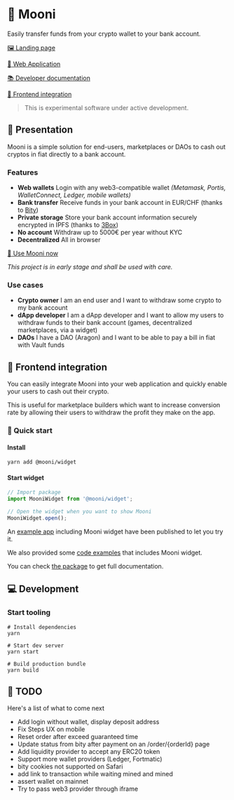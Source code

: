 # 🌚 Mooni

Easily transfer funds from your crypto wallet to your bank account.

[🖼 Landing page](https://mooni.tech)

[🚀 Web Application](https://app.mooni.tech)

[📚 Developer documentation](https://doc.mooni.tech)

[🔮 Frontend integration](./#-Frontend-integration)

> This is experimental software under active development.

## 📃 Presentation

Mooni is a simple solution for end-users, marketplaces or DAOs to cash out cryptos in fiat directly to a bank account.

### Features

* **Web wallets** Login with any web3-compatible wallet _\(Metamask, Portis, WalletConnect, Ledger, mobile wallets\)_
* **Bank transfer** Receive funds in your bank account in EUR/CHF \(thanks to [Bity](https://bity.com)\)
* **Private storage** Store your bank account information securely encrypted in IPFS \(thanks to [3Box](https://3box.io)\)
* **No account** Withdraw up to 5000€ per year without KYC
* **Decentralized** All in browser

[🚀 Use Mooni now](https://app.mooni.tech)

_This project is in early stage and shall be used with care._

### Use cases

* **Crypto owner** I am an end user and I want to withdraw some crypto to my bank account
* **dApp developer** I am a dApp developer and I want to allow my users to withdraw funds to their bank account \(games, decentralized marketplaces, via a widget\)
* **DAOs** I have a DAO \(Aragon\) and I want to be able to pay a bill in fiat with Vault funds

## 🔮 Frontend integration

You can easily integrate Mooni into your web application and quickly enable your users to cash out their crypto.

This is useful for marketplace builders which want to increase conversion rate by allowing their users to withdraw the profit they make on the app.

### 🎁 Quick start

#### Install

`yarn add @mooni/widget`

#### Start widget

```javascript
// Import package
import MooniWidget from '@mooni/widget';

// Open the widget when you want to show Mooni
MooniWidget.open();
```

An [example app](https://mooni-widget-example.now.sh) including Mooni widget have been published to let you try it.

We also provided some [code examples](https://github.com/pakokrew/mooni/tree/ea4947468e02e0ebf7ab216074c3f9fc27c2c197/host-example/README.md) that includes Mooni widget.

You can check [the package](widget.md) to get full documentation.

## 💻 Development

### Start tooling

```text
# Install dependencies
yarn

# Start dev server
yarn start

# Build production bundle
yarn build
```

## 💭 TODO

Here's a list of what to come next

* Add login without wallet, display deposit address
* Fix Steps UX on mobile
* Reset order after exceed guaranteed time
* Update status from bity after payment on an /order/{orderId} page
* Add liquidity provider to accept any ERC20 token
* Support more wallet providers \(Ledger, Fortmatic\)
* bity cookies not supported on Safari
* add link to transaction while waiting mined and mined
* assert wallet on mainnet
* Try to pass web3 provider through iframe

